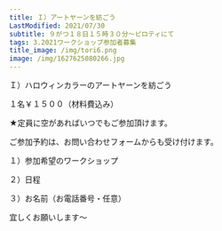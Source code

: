 ```yaml
---
title: Ｉ）アートヤーンを紡ごう
LastModified: 2021/07/30
subtitle: ９がつ１８日１５時３０分～ピロティにて
tags: 3.2021ワークショップ参加者募集
title_image: /img/tori6.png
image: /img/1627625080266.jpg
---
```

Ｉ）ハロウィンカラーのアートヤーンを紡ごう

１名￥１５００（材料費込み）

★定員に空があればいつでもご参加頂けます。

ご参加予約は、お問い合わせフォームからも受け付けます。

１）参加希望のワークショップ

２）日程

３）お名前（お電話番号・任意）

宜しくお願いします～